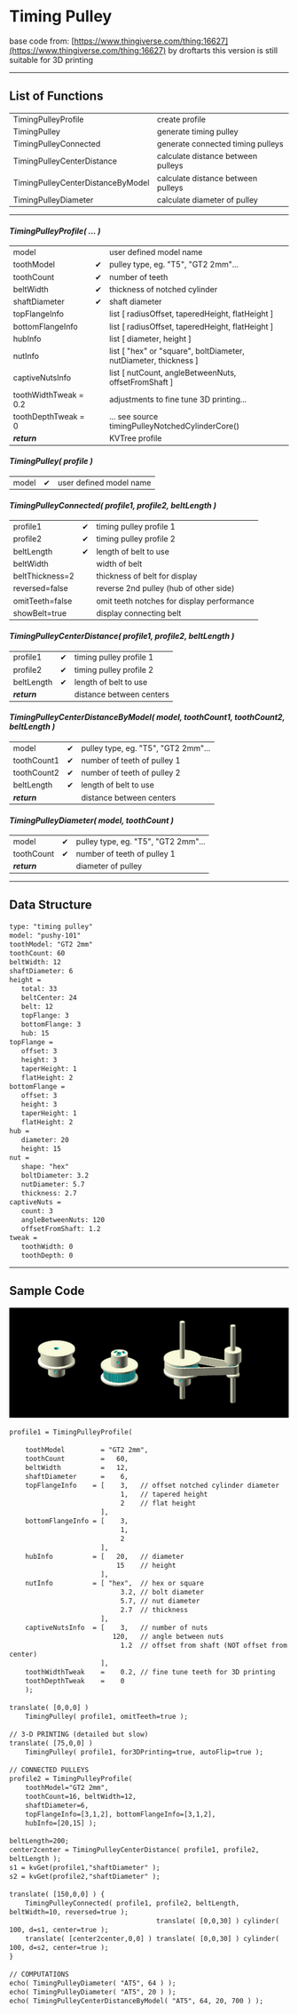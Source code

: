 # Timing Pulley
base code from: [https://www.thingiverse.com/thing:16627](https://www.thingiverse.com/thing:16627) by droftarts
this version is still suitable for 3D printing

---
## List of Functions
|||
|-|:-|
| TimingPulleyProfile               | create profile
| TimingPulley                      | generate timing pulley
| TimingPulleyConnected             | generate connected timing pulleys
| TimingPulleyCenterDistance        | calculate distance between pulleys
| TimingPulleyCenterDistanceByModel | calculate distance between pulleys
| TimingPulleyDiameter              | calculate diameter of pulley
<!--
<table>
<tr><td colspan="2"><h4>Timing Pulley</h4>
</h4></td></tr>
<tr><td><b>TimingPulleyProfile</b>( ... )</td><td>create profile</td></tr>
<tr><td><b>TimingPulley</b>( profile )</td><td>generate timing pulley</td></tr>
<tr><td><b>TimingPulleyConnected</b>( profile1, profile2, beltLength )</td><td>generate connected timing pulleys</td></tr>
<tr><td><b>TimingPulleyCenterDistance</b>( profile1, profile2, beltLength )</td><td>center to center distance between 2 pulleys</td></tr>
<tr><td><b>TimingPulleyCenterDistanceByModel</b>( model, tooth1, tooth2, beltLength )</td><td>center to center distance between 2 pulleys</td></tr>
<tr><td><b>TimingPulleyDiameter</b>( model, toothCount )</td><td>calculate diameter of pulley</td></tr>
</table>
-->

---
#### _TimingPulleyProfile( ... )_
||||
|-|-|:-|
| model                 | &nbsp;   | user defined model name
| toothModel            | &#10004; | pulley type, eg. "T5", "GT2 2mm"...
| toothCount            | &#10004; | number of teeth
| beltWidth             | &#10004; | thickness of notched cylinder
| shaftDiameter         | &#10004; | shaft diameter
| topFlangeInfo         | &nbsp;   | list [ radiusOffset, taperedHeight, flatHeight ]
| bottomFlangeInfo      | &nbsp;   | list [ radiusOffset, taperedHeight, flatHeight ]
| hubInfo               | &nbsp;   | list [ diameter, height ]
| nutInfo               | &nbsp;   | list [ "hex" or "square", boltDiameter, nutDiameter, thickness ]
| captiveNutsInfo       | &nbsp;   | list [ nutCount, angleBetweenNuts, offsetFromShaft ]
| toothWidthTweak = 0.2 | &nbsp;   | adjustments to fine tune 3D printing...
| toothDepthTweak = 0   | &nbsp;   | ... see source timingPulleyNotchedCylinderCore()
| **_return_**          |          | KVTree profile
<!--
<table>
<tr><td colspan="3"><h4>TimingPulleyProfile( ... )
<tr><td>model                <td>        <td>user defined model name
<tr><td>toothModel           <td>&#10004;<td>pulley type, eg. "T5", "GT2 2mm"...
<tr><td>toothCount           <td>&#10004;<td>number of teeth
<tr><td>beltWidth            <td>&#10004;<td>thickness of notched cylinder
<tr><td>shaftDiameter        <td>&#10004;<td>shaft diameter
<tr><td>topFlangeInfo        <td>        <td>list [ radiusOffset, taperedHeight, flatHeight ]
<tr><td>bottomFlangeInfo     <td>        <td>list [ radiusOffset, taperedHeight, flatHeight ]
<tr><td>hubInfo              <td>        <td>list [ diameter, height ]
<tr><td>nutInfo              <td>        <td>list [ "hex" or "square", boltDiameter, nutDiameter, thickness ]
<tr><td>captiveNutsInfo      <td>        <td>list [ nutCount, angleBetweenNuts, offsetFromShaft ]
<tr><td>toothWidthTweak = 0.2<td>        <td>adjustments to fine tune 3D printing...
<tr><td>toothDepthTweak = 0  <td>        <td>... see source timingPulleyNotchedCylinderCore()
<tr><td colspan="2"><b><i>return<td>KVTree profile
</table>
-->

#### _TimingPulley( profile )_
||||
|-|-|:-|
|model|&#10004;|user defined model name
<!--
<table>
<tr><td colspan="3"><h4>TimingPulley( profile )
<tr><td>profile<td>&#10004;<td>timing pulley profile to display
</table>
-->

#### _TimingPulleyConnected( profile1, profile2, beltLength )_
||||
|-|-|:-|
| profile1        | &#10004; | timing pulley profile 1
| profile2        | &#10004; | timing pulley profile 2
| beltLength      | &#10004; | length of belt to use
| beltWidth       | &nbsp;   | width of belt
| beltThickness=2 | &nbsp;   | thickness of belt for display
| reversed=false  | &nbsp;   | reverse 2nd pulley (hub of other side)
| omitTeeth=false | &nbsp;   | omit teeth notches for display performance
| showBelt=true   | &nbsp;   | display connecting belt
<!--
<table>
<tr><td colspan="3"><h4>TimingPulleyConnected( profile1, profile2, beltLength )
<tr><td>profile1       <td>&#10004;<td>timing pulley profile 1
<tr><td>profile2       <td>&#10004;<td>timing pulley profile 2
<tr><td>beltLength     <td>&#10004;<td>length of belt to use
<tr><td>beltWidth      <td>        <td>width of belt
<tr><td>beltThickness=2<td>        <td>thickness of belt for display
<tr><td>reversed=false <td>        <td>reverse 2nd pulley (hub of other side)
<tr><td>omitTeeth=false<td>        <td>omit notches for display performance
<tr><td>showBelt=true  <td>        <td>show or hide connecting belt
</table>
-->

#### _TimingPulleyCenterDistance( profile1, profile2, beltLength )_
<table>
<tr><td>profile1  <td>&#10004;<td>timing pulley profile 1
<tr><td>profile2  <td>&#10004;<td>timing pulley profile 2
<tr><td>beltLength<td>&#10004;<td>length of belt to use
<tr><td colspan="2"><b><i>return<td>distance between centers
</table>

#### _TimingPulleyCenterDistanceByModel( model, toothCount1, toothCount2, beltLength )_
<table>
<tr><td>model      <td>&#10004;<td>pulley type, eg. "T5", "GT2 2mm"...
<tr><td>toothCount1<td>&#10004;<td>number of teeth of pulley 1
<tr><td>toothCount2<td>&#10004;<td>number of teeth of pulley 2
<tr><td>beltLength <td>&#10004;<td>length of belt to use
<tr><td colspan="2"><b><i>return<td>distance between centers
</table>

#### _TimingPulleyDiameter( model, toothCount )_
<table>
<tr><td>model     <td>&#10004;<td>pulley type, eg. "T5", "GT2 2mm"...
<tr><td>toothCount<td>&#10004;<td>number of teeth of pulley 1
<tr><td colspan="2"><b><i>return<td>diameter of pulley
</table>

---
## Data Structure
```
type: "timing pulley"
model: "pushy-101"
toothModel: "GT2 2mm"
toothCount: 60
beltWidth: 12
shaftDiameter: 6
height =
   total: 33
   beltCenter: 24
   belt: 12
   topFlange: 3
   bottomFlange: 3
   hub: 15
topFlange =
   offset: 3
   height: 3
   taperHeight: 1
   flatHeight: 2
bottomFlange =
   offset: 3
   height: 3
   taperHeight: 1
   flatHeight: 2
hub =
   diameter: 20
   height: 15
nut =
   shape: "hex"
   boltDiameter: 3.2
   nutDiameter: 5.7
   thickness: 2.7
captiveNuts =
   count: 3
   angleBetweenNuts: 120
   offsetFromShaft: 1.2
tweak =
   toothWidth: 0
   toothDepth: 0
```

---
## Sample Code
![photo](/images/timing-pulley.png)
```
profile1 = TimingPulleyProfile(

    toothModel         = "GT2 2mm",
    toothCount         =   60,
    beltWidth          =   12,
    shaftDiameter      =    6,
    topFlangeInfo    = [    3,   // offset notched cylinder diameter
                            1,   // tapered height
                            2    // flat height
                       ],
    bottomFlangeInfo = [    3,
                            1,
                            2
                       ],
    hubInfo          = [   20,   // diameter
                           15    // height
                       ],         
    nutInfo          = [ "hex",  // hex or square
                            3.2, // bolt diameter
                            5.7, // nut diameter
                            2.7  // thickness
                       ],
    captiveNutsInfo  = [    3,   // number of nuts
                          120,   // angle between nuts
                            1.2  // offset from shaft (NOT offset from center)
                       ],
    toothWidthTweak    =    0.2, // fine tune teeth for 3D printing
    toothDepthTweak    =    0
    );

translate( [0,0,0] )
    TimingPulley( profile1, omitTeeth=true );

// 3-D PRINTING (detailed but slow)
translate( [75,0,0] )
    TimingPulley( profile1, for3DPrinting=true, autoFlip=true );

// CONNECTED PULLEYS
profile2 = TimingPulleyProfile(
    toothModel="GT2 2mm",
    toothCount=16, beltWidth=12,
    shaftDiameter=6,
    topFlangeInfo=[3,1,2], bottomFlangeInfo=[3,1,2],
    hubInfo=[20,15] );

beltLength=200;
center2center = TimingPulleyCenterDistance( profile1, profile2, beltLength );
s1 = kvGet(profile1,"shaftDiameter" );
s2 = kvGet(profile2,"shaftDiameter" );

translate( [150,0,0] ) {
    TimingPulleyConnected( profile1, profile2, beltLength, beltWidth=10, reversed=true );            
                                     translate( [0,0,30] ) cylinder( 100, d=s1, center=true );
    translate( [center2center,0,0] ) translate( [0,0,30] ) cylinder( 100, d=s2, center=true );
}

// COMPUTATIONS
echo( TimingPulleyDiameter( "AT5", 64 ) );
echo( TimingPulleyDiameter( "AT5", 20 ) );
echo( TimingPulleyCenterDistanceByModel( "AT5", 64, 20, 700 ) );
```

